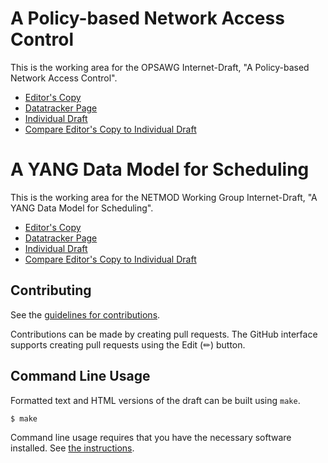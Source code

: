 # A Policy-based Network Access Control

This is the working area for the OPSAWG Internet-Draft, "A Policy-based Network Access Control".

* [Editor's Copy](https://boucadair.github.io/policy-based-network-acl/#go.draft-ietf-opsawg-ucl-acl.html)
* [Datatracker Page](https://datatracker.ietf.org/doc/draft-ietf-opsawg-ucl-acl)
* [Individual Draft](https://datatracker.ietf.org/doc/html/draft-ietf-opsawg-ucl-acl)
* [Compare Editor's Copy to Individual Draft](https://boucadair.github.io/policy-based-network-acl/#go.draft-ietf-opsawg-ucl-acl.diff)

# A YANG Data Model for Scheduling 

This is the working area for the NETMOD Working Group Internet-Draft, "A YANG Data Model for Scheduling".

* [Editor's Copy](https://boucadair.github.io/policy-based-network-acl/#go.draft-ietf-netmod-schedule-yang.html)
* [Datatracker Page](https://datatracker.ietf.org/doc/draft-ietf-netmod-schedule-yang)
* [Individual Draft](https://datatracker.ietf.org/doc/html/draft-ietf-netmod-schedule-yang)
* [Compare Editor's Copy to Individual Draft](https://boucadair.github.io/policy-based-network-acl/#go.draft-ietf-netmod-schedule-yang.diff)

## Contributing

See the
[guidelines for contributions](https://github.com/boucadair/policy-based-network-acl/blob/main/CONTRIBUTING.md).

Contributions can be made by creating pull requests.
The GitHub interface supports creating pull requests using the Edit (✏) button.


## Command Line Usage

Formatted text and HTML versions of the draft can be built using `make`.

```sh
$ make
```

Command line usage requires that you have the necessary software installed.  See
[the instructions](https://github.com/martinthomson/i-d-template/blob/main/doc/SETUP.md).

